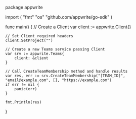 package appwrite

import (
    "fmt"
    "os"
    "github.com/appwrite/go-sdk"
)

func main() {
    // Create a Client
    var client := appwrite.Client{}

    // Set Client required headers
    client.SetProject("")

    // Create a new Teams service passing Client
    var srv := appwrite.Teams{
        client: &client
    }

    // Call CreateTeamMembership method and handle results
    var res, err := srv.CreateTeamMembership("[TEAM_ID]", "email@example.com", [], "https://example.com")
    if err != nil {
        panic(err)
    }

    fmt.Println(res)
}